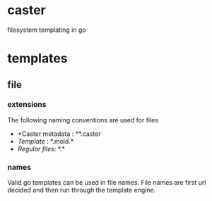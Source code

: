 # caster
filesystem templating in go

# templates

## file 

### extensions

The following naming conventions are used for files

* *Caster metadata : *\*.caster
* *Template* : \*.mold.\*
* *Regular files*: \*.\*

### names

Valid go templates can be used in file names. File names are first url decided and then run through the template engine.
